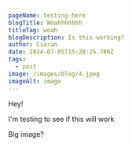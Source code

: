 ```yaml
---
pageName: testing-here
blogTitle: Woahhhhhhh
titleTag: woah
blogDescription: Is this working?
author: Ciaran
date: 2024-07-05T15:28:25.786Z
tags:
  - post
image: /images/blog/4.jpeg
imageAlt: image
---
```

H﻿ey!



I﻿'m testing to see if this will work

B﻿ig image?